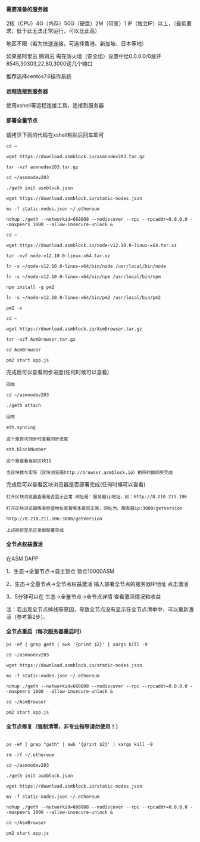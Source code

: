 #### 需要准备的服务器

2核（CPU）4G（内存）50G（硬盘）2M（带宽）1 IP（独立IP）以上，（最低要求，低于此无法正常运行，可以比此高）

地区不限（若为快速连接，可选择香港、新加坡、日本等地）

如果是阿里云 腾讯云 需在防火墙（安全组）设置中给0.0.0.0/0放开8545,30303,22,80,3000这几个端口

推荐选择centos7.6操作系统

#### 远程连接到服务器

使用xshell等远程连接工具，连接到服务器

#### 部署全量节点

请拷贝下面的代码在xshell粘贴后回车即可

```
cd ~

wget https://download.asmblock.io/asmnodev203.tar.gz

tar -xzf asmnodev203.tar.gz

cd ~/asmnodev203

./geth init asmblock.json 

wget https://download.asmblock.io/static-nodes.json

mv -f static-nodes.json ~/.ethereum

nohup ./geth --networkid=668808 --nodiscover --rpc --rpcaddr=0.0.0.0 --maxpeers 1000 --allow-insecure-unlock &

cd ~

wget https://download.asmblock.io/node-v12.10.0-linux-x64.tar.xz

tar -xvf node-v12.10.0-linux-x64.tar.xz 

ln -s ~/node-v12.10.0-linux-x64/bin/node /usr/local/bin/node

ln -s ~/node-v12.10.0-linux-x64/bin/npm /usr/local/bin/npm

npm install -g pm2

ln -s ~/node-v12.10.0-linux-x64/bin/pm2 /usr/local/bin/pm2

pm2 -v

cd ~

wget https://download.asmblock.io/AsmBrowser.tar.gz

tar -xzf AsmBrowser.tar.gz 

cd AsmBrowser

pm2 start app.js

```

完成后可以查看同步进度(任何时候可以查看)

```
回车

cd ~/asmnodev203

./geth attach

回车

eth.syncing

这个是首次同步时查看同步进度

eth.blockNumber

这个是查看当前区块ID

当区块数与实际（区块浏览器http://browser.asmblock.io）相符时即同步完成
```

完成后可以查看区块浏览器是否部署完成(任何时候可以查看)

```
打开区块浏览器查看是否显示正常 网址是：服务器ip地址，如：http://8.210.211.106

打开区块浏览器版本检查地址查看版本是否正常，网址为，服务器ip:3000/getVersion

http://8.210.211.106:3000/getVersion

上述网页显示正常即部署完成

```



#### 全节点权益激活

在ASM DAPP 

1、生态->全量节点->自主锁仓 锁仓10000ASM

2、生态->全量节点->全节点权益激活 输入部署全节点的服务器IP地址 点击激活

3、5分钟可以在 生态->全量节点->全节点详情 查看激活情况和收益

注：若出现全节点掉线等原因，导致全节点没有显示在全节点清单中，可以重新激活（参考第2步）。


#### 全节点重启（每次服务器重启时）

```
ps -ef | grep geth | awk '{print $2}' | xargs kill -9

cd ~/asmnodev203

wget https://download.asmblock.io/static-nodes.json

mv -f static-nodes.json ~/.ethereum

nohup ./geth --networkid=668808 --nodiscover --rpc --rpcaddr=0.0.0.0 --maxpeers 1000 --allow-insecure-unlock &

cd ~/AsmBrowser

pm2 start app.js

```

#### 全节点修复（强制清零，非专业指导请勿使用！）

```

ps -ef | grep "geth" | awk '{print $2}' | xargs kill -9

rm -rf ~/.ethereum

cd ~/asmnodev203

./geth init asmblock.json 

wget https://download.asmblock.io/static-nodes.json

mv -f static-nodes.json ~/.ethereum

nohup ./geth --networkid=668808 --nodiscover --rpc --rpcaddr=0.0.0.0 --maxpeers 1000 --allow-insecure-unlock &

cd ~/AsmBrowser

pm2 start app.js

```
